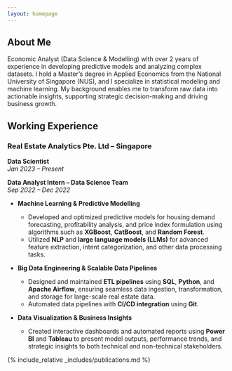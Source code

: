 ```yaml
---
layout: homepage
---
```


## About Me
Economic Analyst (Data Science & Modelling) with over 2 years of experience in developing predictive models and analyzing complex datasets. I hold a Master’s degree in Applied Economics from the National University of Singapore (NUS), and I specialize in statistical modeling and machine learning. My background enables me to transform raw data into actionable insights, supporting strategic decision-making and driving business growth.

## Working Experience

### Real Estate Analytics Pte. Ltd – Singapore
**Data Scientist**  
*Jan 2023 – Present*  

**Data Analyst Intern – Data Science Team**  
*Sep 2022 – Dec 2022*

- **Machine Learning & Predictive Modelling**  
  - Developed and optimized predictive models for housing demand forecasting, profitability analysis, and price index formulation using algorithms such as **XGBoost**, **CatBoost**, and **Random Forest**.  
  - Utilized **NLP** and **large language models (LLMs)** for advanced feature extraction, intent categorization, and other data processing tasks.

- **Big Data Engineering & Scalable Data Pipelines**  
  - Designed and maintained **ETL pipelines** using **SQL**, **Python**, and **Apache Airflow**, ensuring seamless data ingestion, transformation, and storage for large-scale real estate data.  
  - Automated data pipelines with **CI/CD integration** using **Git**.

- **Data Visualization & Business Insights**  
  - Created interactive dashboards and automated reports using **Power BI** and **Tableau** to present model outputs, performance trends, and strategic insights to both technical and non-technical stakeholders.

{% include_relative _includes/publications.md %}
